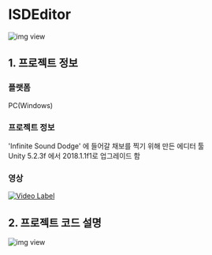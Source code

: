 # ISDEditor

![img view][1]

[1]: https://scontent-icn1-1.xx.fbcdn.net/v/t1.0-9/13442329_873351602794391_7955708399430878779_n.jpg?_nc_cat=105&_nc_ht=scontent-icn1-1.xx&oh=b02dcf1a1b0e3c541d2a7327e52e954a&oe=5C8A5C97 (preview)

## 1. 프로젝트 정보

### 플랫폼 
PC(Windows)

### 프로젝트 정보
'Infinite Sound Dodge' 에 들어갈 채보를 찍기 위해 만든 에디터 툴</br>
Unity 5.2.3f 에서 2018.1.1f1로 업그레이드 함

### 영상
[![Video Label](http://img.youtube.com/vi/Cc_Bc2ZyBZ0/0.jpg)](https://youtu.be/Cc_Bc2ZyBZ0?t=0s)


## 2. 프로젝트 코드 설명

![img view][2]

[2]: https://scontent-icn1-1.xx.fbcdn.net/v/t1.0-9/44843876_1727730660689810_971326632314798080_n.jpg?_nc_cat=100&_nc_ht=scontent-icn1-1.xx&oh=2ddd58d2e2a1a51d7a780475ad9a0d6b&oe=5C514F26 (preview)
